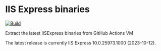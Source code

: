 # IIS Express binaries

[![Build](https://github.com/milang/iisexpress/actions/workflows/build.yml/badge.svg)](https://github.com/milang/iisexpress/actions/workflows/build.yml)

Extract the latest IISExpress binaries from GitHub Actions VM

The latest release is currently IIS Express 10.0.25973.1000 (2023-10-12).

